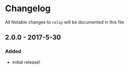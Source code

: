 # Changelog
All Notable changes to `relay` will be documented in this file

## 2.0.0 - 2017-5-30

### Added
- Initial release!